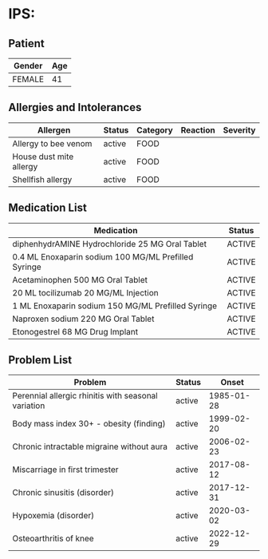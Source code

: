 # IPS:

## Patient

|Gender|Age|
|---|---|
|FEMALE|41|

## Allergies and Intolerances

|Allergen|Status|Category|Reaction|Severity|
|---|---|---|---|---|
|Allergy to bee venom|active|FOOD|||
|House dust mite allergy|active|FOOD|||
|Shellfish allergy|active|FOOD|||

## Medication List

|Medication|Status|
|---|---|
|diphenhydrAMINE Hydrochloride 25 MG Oral Tablet|ACTIVE|
|0.4 ML Enoxaparin sodium 100 MG/ML Prefilled Syringe|ACTIVE|
|Acetaminophen 500 MG Oral Tablet|ACTIVE|
|20 ML tocilizumab 20 MG/ML Injection|ACTIVE|
|1 ML Enoxaparin sodium 150 MG/ML Prefilled Syringe|ACTIVE|
|Naproxen sodium 220 MG Oral Tablet|ACTIVE|
|Etonogestrel 68 MG Drug Implant|ACTIVE|

## Problem List

|Problem|Status|Onset|
|---|---|---|
|Perennial allergic rhinitis with seasonal variation|active|1985-01-28|
|Body mass index 30+ - obesity (finding)|active|1999-02-20|
|Chronic intractable migraine without aura|active|2006-02-23|
|Miscarriage in first trimester|active|2017-08-12|
|Chronic sinusitis (disorder)|active|2017-12-31|
|Hypoxemia (disorder)|active|2020-03-02|
|Osteoarthritis of knee|active|2022-12-29|
